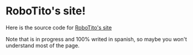 # RoboTito's site!
Here is the source code for [RoboTito's site](https://att-inc.github.io/RoboTito)

Note that is in progress and 100% writed in spanish, so maybe you won't understand most of the page. 